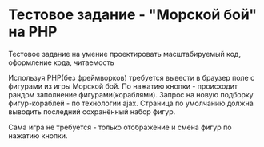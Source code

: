 # Тестовое задание - "Морской бой" на PHP

Тестовое задание на умение проектировать масштабируемый код, оформление кода, читаемость
 
Используя PHP(без фреймворков) требуется вывести в браузер поле с фигурами из игры Морской бой. По нажатию кнопки - происходит рандом заполнение фигурами(кораблями). Запрос на новую подборку фигур-кораблей - по технологии ajax.
Страница по умолчанию должна выводить последний сохранённый набор фигур. 
 
Сама игра не требуется - только отображение и смена фигур по нажатию кнопки.
